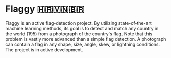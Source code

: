 #  Flaggy 🇭🇷🇻🇳🇧🇷

Flaggy is an active flag-detection project. By utilizing state-of-the-art machine learning methods, its goal is to detect and match any country in the world (195) from a photograph of the country's flag. Note that this problem is vastly more advanced than a simple flag detection. A photograph can contain a flag in any shape, size, angle, skew, or lightning conditions. The project is in active development.
